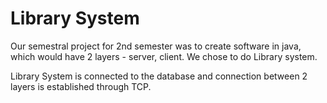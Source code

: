 # Library System
Our semestral project for 2nd semester was to create software in java, which would have 2 layers - server, client. We chose to do Library system.

Library System is connected to the database and connection between 2 layers is established through TCP.